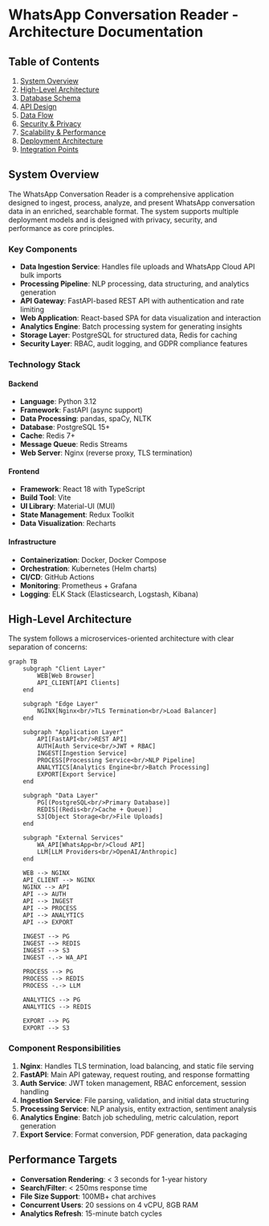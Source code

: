 # WhatsApp Conversation Reader - Architecture Documentation

## Table of Contents

1. [System Overview](#system-overview)
2. [High-Level Architecture](#high-level-architecture)
3. [Database Schema](#database-schema)
4. [API Design](#api-design)
5. [Data Flow](#data-flow)
6. [Security & Privacy](#security--privacy)
7. [Scalability & Performance](#scalability--performance)
8. [Deployment Architecture](#deployment-architecture)
9. [Integration Points](#integration-points)

## System Overview

The WhatsApp Conversation Reader is a comprehensive application designed to ingest, process, analyze, and present WhatsApp conversation data in an enriched, searchable format. The system supports multiple deployment models and is designed with privacy, security, and performance as core principles.

### Key Components

- **Data Ingestion Service**: Handles file uploads and WhatsApp Cloud API bulk imports
- **Processing Pipeline**: NLP processing, data structuring, and analytics generation
- **API Gateway**: FastAPI-based REST API with authentication and rate limiting
- **Web Application**: React-based SPA for data visualization and interaction
- **Analytics Engine**: Batch processing system for generating insights
- **Storage Layer**: PostgreSQL for structured data, Redis for caching
- **Security Layer**: RBAC, audit logging, and GDPR compliance features

### Technology Stack

#### Backend
- **Language**: Python 3.12
- **Framework**: FastAPI (async support)
- **Data Processing**: pandas, spaCy, NLTK
- **Database**: PostgreSQL 15+
- **Cache**: Redis 7+
- **Message Queue**: Redis Streams
- **Web Server**: Nginx (reverse proxy, TLS termination)

#### Frontend
- **Framework**: React 18 with TypeScript
- **Build Tool**: Vite
- **UI Library**: Material-UI (MUI)
- **State Management**: Redux Toolkit
- **Data Visualization**: Recharts

#### Infrastructure
- **Containerization**: Docker, Docker Compose
- **Orchestration**: Kubernetes (Helm charts)
- **CI/CD**: GitHub Actions
- **Monitoring**: Prometheus + Grafana
- **Logging**: ELK Stack (Elasticsearch, Logstash, Kibana)

## High-Level Architecture

The system follows a microservices-oriented architecture with clear separation of concerns:

```mermaid
graph TB
    subgraph "Client Layer"
        WEB[Web Browser]
        API_CLIENT[API Clients]
    end
    
    subgraph "Edge Layer"
        NGINX[Nginx<br/>TLS Termination<br/>Load Balancer]
    end
    
    subgraph "Application Layer"
        API[FastAPI<br/>REST API]
        AUTH[Auth Service<br/>JWT + RBAC]
        INGEST[Ingestion Service]
        PROCESS[Processing Service<br/>NLP Pipeline]
        ANALYTICS[Analytics Engine<br/>Batch Processing]
        EXPORT[Export Service]
    end
    
    subgraph "Data Layer"
        PG[(PostgreSQL<br/>Primary Database)]
        REDIS[(Redis<br/>Cache + Queue)]
        S3[Object Storage<br/>File Uploads]
    end
    
    subgraph "External Services"
        WA_API[WhatsApp<br/>Cloud API]
        LLM[LLM Providers<br/>OpenAI/Anthropic]
    end
    
    WEB --> NGINX
    API_CLIENT --> NGINX
    NGINX --> API
    API --> AUTH
    API --> INGEST
    API --> PROCESS
    API --> ANALYTICS
    API --> EXPORT
    
    INGEST --> PG
    INGEST --> REDIS
    INGEST --> S3
    INGEST -.-> WA_API
    
    PROCESS --> PG
    PROCESS --> REDIS
    PROCESS -.-> LLM
    
    ANALYTICS --> PG
    ANALYTICS --> REDIS
    
    EXPORT --> PG
    EXPORT --> S3
```

### Component Responsibilities

1. **Nginx**: Handles TLS termination, load balancing, and static file serving
2. **FastAPI**: Main API gateway, request routing, and response formatting
3. **Auth Service**: JWT token management, RBAC enforcement, session handling
4. **Ingestion Service**: File parsing, validation, and initial data structuring
5. **Processing Service**: NLP analysis, entity extraction, sentiment analysis
6. **Analytics Engine**: Batch job scheduling, metric calculation, report generation
7. **Export Service**: Format conversion, PDF generation, data packaging

## Performance Targets

- **Conversation Rendering**: < 3 seconds for 1-year history
- **Search/Filter**: < 250ms response time
- **File Size Support**: 100MB+ chat archives
- **Concurrent Users**: 20 sessions on 4 vCPU, 8GB RAM
- **Analytics Refresh**: 15-minute batch cycles